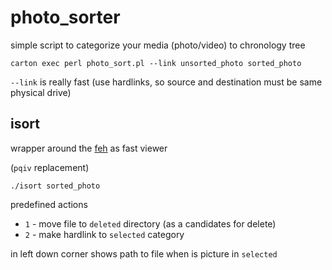 # photo_sorter
simple script to categorize your media (photo/video) to chronology tree 

```
carton exec perl photo_sort.pl --link unsorted_photo sorted_photo
```

`--link` is really fast (use hardlinks, so source and destination must be same physical drive)

## isort
wrapper around the [feh](https://feh.finalrewind.org) as fast viewer

(`pqiv` replacement)

```
./isort sorted_photo 
```

predefined actions

* `1` - move file to `deleted` directory (as a candidates for delete)
* `2` - make hardlink to `selected` category

in left down corner shows path to file when is picture in `selected`
